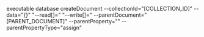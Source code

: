 executable database createDocument --collectionId="[COLLECTION_ID]" --data="{}" "--read[]=" "--write[]=" --parentDocument="[PARENT_DOCUMENT]" --parentProperty="" --parentPropertyType="assign" 